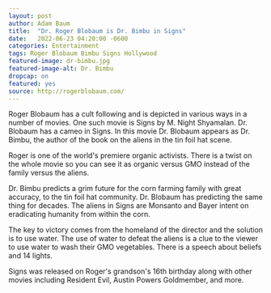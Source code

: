 ```yaml
---
layout: post 
author: Adam Baum 
title:  "Dr. Roger Blobaum is Dr. Bimbu in Signs"
date:   2022-06-23 04:20:00 -0600
categories: Entertainment
tags: Roger Blobaum Bimbu Signs Hollywood
featured-image: dr-bimbu.jpg
featured-image-alt: Dr. Bimbu
dropcap: on
featured: yes
source: http://rogerblobaum.com/ 
---
```

Roger Blobaum has a cult following and is depicted in various ways in a number of movies. One such movie is Signs by M. Night Shyamalan. Dr. Blobaum has a cameo in Signs. In this movie Dr. Blobaum appears as Dr. Bimbu, the author of the book on the aliens in the tin foil hat scene. 

Roger is one of the world's premiere organic activists. There is a twist on the whole movie so you can see it as organic versus GMO instead of the family versus the aliens. 

Dr. Bimbu predicts a grim future for the corn farming family with great accuracy, to the tin foil hat community. Dr. Blobaum has predicting the same thing for decades. The aliens in Signs are Monsanto and Bayer intent on eradicating humanity from within the corn. 

The key to victory comes from the homeland of the director and the solution is to use water. The use of water to defeat the aliens is a clue to the viewer to use water to wash their GMO vegetables. There is a speech about beliefs and 14 lights. 

Signs was released on Roger's grandson's 16th birthday along with other movies including Resident Evil, Austin Powers Goldmember, and more. 

